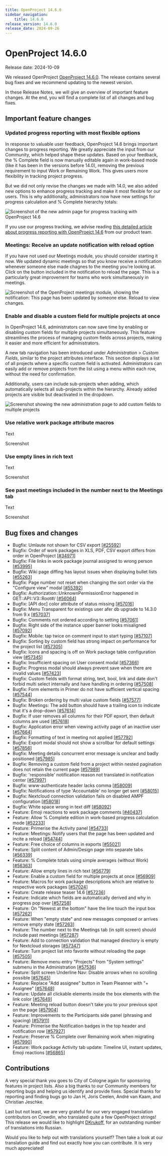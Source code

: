 ```yaml
---
title: OpenProject 14.6.0
sidebar_navigation:
    title: 14.6.0
release_version: 14.6.0
release_date: 2024-09-26
---
```


# OpenProject 14.6.0

Release date: 2024-10-09

We released OpenProject [OpenProject 14.6.0](https://community.openproject.org/versions/2111). The release contains several bug fixes and we recommend updating to the newest version. 

In these Release Notes, we will give an overview of important feature changes. At the end, you will find a complete list of all changes and bug fixes.

## Important feature changes

### Updated progress reporting with most flexible options

In response to valuable user feedback, OpenProject 14.6 brings important changes to progress reporting. We greatly appreciate the input from our Community, which helped shape these updates. Based on your feedback, the % Complete field is now manually editable again in work-based mode (like it has been in the versions before 14.0), removing the previous requirement to input Work or Remaining Work. This gives users more flexibility in tracking project progress.

But we did not only revise the changes we made with 14.0, we also added new options to enhance progress tracking and make it most flexible for our users. This is why additionally, administrators now have new settings for progress calculation and % Complete hierarchy totals:

![Screenshot of the new admin page for progress tracking with OpenProject 14.6](progress-tracking-admin-options.png)

If you use our progress tracking, we advise reading [this detailed article about progress reporting with OpenProejct 14.6](https://www.openproject.org/blog/updates-to-progress-tracking-in-14-6-based-on-user-feedback/) from our product team.

### Meetings: Receive an update notification with reload option

If you have not used our Meetings module, you should consider starting it now. We updated dynamic meetings so that you know receive a notification whenever someone else made chagnes to the meeting you're looking at. Click on the button included in the notification to reload the page. This is a particularly great improvement for teams who work simultaneously in meetings.

![Screenshot of the OpenProject meetings module, showing the notification: This page has been updated by someone else. Reload to view changes.](openproject-14-6-meetings-reload.png)

### Enable and disable a custom field for multiple projects at once

In OpenProject 14.6, administrators can now save time by enabling or disabling custom fields for multiple projects simultaneously. This feature streamlines the process of managing custom fields across projects, making it easier and more efficient for administrators.

A new tab navigation has been introduced under *Administration* > *Custom Fields*, similar to the project attributes interface. This section displays a list of all projects where a specific custom field is activated. Administrators can easily add or remove projects from the list using a menu within each row, without the need for confirmation. 

Additionally, users can include sub-projects when adding, which automatically selects all sub-projects within the hierarchy. Already added projects are visible but deactivated in the dropdown.

![Screenshot showing the new administration page to add custom fields to multiple projects](openproject-14-6-custom-field-highlighted.png)

### Use relative work package attribute macros

Text

Screenshot

### Use empty lines in rich text

Text

Screenshot

### See past meetings included in the number next to the Meetings tab

Text

Screenshot

<!--more-->

## Bug fixes and changes

<!-- Warning: Anything within the below lines will be automatically removed by the release script -->
<!-- BEGIN AUTOMATED SECTION -->

- Bugfix: Umlaute not shown for CSV export \[[#25592](https://community.openproject.org/wp/25592)\]
- Bugfix: Order of work packages in XLS, PDF, CSV export differs from order in OpenProject \[[#34971](https://community.openproject.org/wp/34971)\]
- Bugfix: File links in work package journal assigned to wrong person \[[#53995](https://community.openproject.org/wp/53995)\]
- Bugfix: Wiki page diffing has layout issues when displaying bullet lists \[[#55263](https://community.openproject.org/wp/55263)\]
- Bugfix: Page number not reset when changing the sort order via the &quot;Configure view&quot; modal \[[#55392](https://community.openproject.org/wp/55392)\]
- Bugfix: Authorization::UnknownPermissionError happened in GET::API::V3::Root#/ \[[#56064](https://community.openproject.org/wp/56064)\]
- Bugfix: \[API doc\] color attribute of status missing \[[#57016](https://community.openproject.org/wp/57016)\]
- Bugfix: Menu Transparent for existings user afer db upgrade to 14.3.0 from 9.x \[[#57037](https://community.openproject.org/wp/57037)\]
- Bugfix: Comments not ordered according to setting \[[#57061](https://community.openproject.org/wp/57061)\]
- Bugfix: Right side of the instance upper banner looks misaligned \[[#57092](https://community.openproject.org/wp/57092)\]
- Bugfix: Mobile: tap twice on comment input to start typing \[[#57107](https://community.openproject.org/wp/57107)\]
- Bugfix: Sorting by custom field has strong impact on performance for the project list \[[#57305](https://community.openproject.org/wp/57305)\]
- Bugfix: Icons and spacing is off on Work package table configuration view \[[#57345](https://community.openproject.org/wp/57345)\]
- Bugfix: Insufficient spacing on User consent modal \[[#57366](https://community.openproject.org/wp/57366)\]
- Bugfix: Progress modal should always prevent save when there are invalid values \[[#57423](https://community.openproject.org/wp/57423)\]
- Bugfix: Custom fields with format string, text, bool, link and date don&#39;t forbid multi select internally and have handling in ordering \[[#57508](https://community.openproject.org/wp/57508)\]
- Bugfix: Form elements in Primer do not have sufficient vertical spacing \[[#57544](https://community.openproject.org/wp/57544)\]
- Bugfix: Broken ordering by multi value custom fields \[[#57577](https://community.openproject.org/wp/57577)\]
- Bugfix: Meetings: The add button should have a trailing icon to indicate that it&#39;s a drop-down \[[#57614](https://community.openproject.org/wp/57614)\]
- Bugfix: If user removes all columns for their PDF epxort, then default columns are used \[[#57618](https://community.openproject.org/wp/57618)\]
- Bugfix: Application error when viewing activity page of an inactive user \[[#57664](https://community.openproject.org/wp/57664)\]
- Bugfix: Formatting of text in meeting not applied \[[#57792](https://community.openproject.org/wp/57792)\]
- Bugfix: Export modal should not show a scrollbar for default settings \[[#57856](https://community.openproject.org/wp/57856)\]
- Bugfix: Meeting details concurrent error message is unclear and badly positioned \[[#57985](https://community.openproject.org/wp/57985)\]
- Bugfix: Removing a custom field from a project within nested pagination does not retain the current page \[[#57989](https://community.openproject.org/wp/57989)\]
- Bugfix: &#39;responsible&#39; notification reason not translated in notification center \[[#57997](https://community.openproject.org/wp/57997)\]
- Bugfix: www-authenticate header lacks comma \[[#58009](https://community.openproject.org/wp/58009)\]
- Bugfix: Notifications of type &#39;Accountable&#39; no longer get sent \[[#58015](https://community.openproject.org/wp/58015)\]
- Bugfix: Nextcloud connection validation fails on disabled AMPF configuration \[[#58018](https://community.openproject.org/wp/58018)\]
- Bugfix: White space wrong in text diff \[[#58092](https://community.openproject.org/wp/58092)\]
- Feature: Emoji reactions to work package comments \[[#40437](https://community.openproject.org/wp/40437)\]
- Feature: Allow % Complete edition in work-based progress calculation mode \[[#52233](https://community.openproject.org/wp/52233)\]
- Feature: Primerise the Activity panel \[[#54733](https://community.openproject.org/wp/54733)\]
- Feature: Meetings: Notify users that the page has been updated and incite a reload \[[#54744](https://community.openproject.org/wp/54744)\]
- Feature: Free choice of columns in exports \[[#55021](https://community.openproject.org/wp/55021)\]
- Feature: Split content of Admin/Design page into separate tabs \[[#56339](https://community.openproject.org/wp/56339)\]
- Feature: % Complete totals using simple averages (without Work) \[[#56363](https://community.openproject.org/wp/56363)\]
- Feature: Allow empty lines in rich text \[[#56779](https://community.openproject.org/wp/56779)\]
- Feature: Enable a custom field for multiple projects at once \[[#56909](https://community.openproject.org/wp/56909)\]
- Feature: Macros for work package descriptions which are relative to respective work packages \[[#57024](https://community.openproject.org/wp/57024)\]
- Feature: Create release teaser 14.6 \[[#57236](https://community.openproject.org/wp/57236)\]
- Feature: Indicate which fields are automatically derived and why in progress pop over \[[#57258](https://community.openproject.org/wp/57258)\]
- Feature: On &quot;Newest at the bottom&quot; have the line touch the input box \[[#57262](https://community.openproject.org/wp/57262)\]
- Feature: When &quot;empty state&quot; and new messages composed or arrives remove empty state \[[#57263](https://community.openproject.org/wp/57263)\]
- Feature: The number next to the Meetings tab (in split screen) should include past meetings \[[#57287](https://community.openproject.org/wp/57287)\]
- Feature: Add to connection validation that managed directory is empty for Nextcloud storages \[[#57347](https://community.openproject.org/wp/57347)\]
- Feature: Turn project list into favorite without reloading the page \[[#57505](https://community.openproject.org/wp/57505)\]
- Feature: Remove menu entry &quot;Projects&quot; from &quot;System settings&quot; submenu in the Administration \[[#57536](https://community.openproject.org/wp/57536)\]
- Feature: Split screen Underline Nav: Disable arrows when no scrolling possible \[[#57645](https://community.openproject.org/wp/57645)\]
- Feature: Replace &quot;Add assignee&quot; button in Team Pleanner with &quot;+ Assignee&quot; \[[#57648](https://community.openproject.org/wp/57648)\]
- Feature: Update all clickable elements inside the box elements with the link color \[[#57649](https://community.openproject.org/wp/57649)\]
- Feature: Meeting reload button doesn&#39;t take you to your previous spot on the page \[[#57904](https://community.openproject.org/wp/57904)\]
- Feature: Improvements to the Participants side panel (phrasing and spacing) \[[#57911](https://community.openproject.org/wp/57911)\]
- Feature: Primerise the Notification badges in the top header and notification row \[[#57927](https://community.openproject.org/wp/57927)\]
- Feature: Preserve % Complete over Remaining work when migrating \[[#57990](https://community.openproject.org/wp/57990)\]
- Feature: Work package Activity tab update: Timeline UI, instant updates, Emoji reactions \[[#56865](https://community.openproject.org/wp/56865)\]

<!-- END AUTOMATED SECTION -->
<!-- Warning: Anything above this line will be automatically removed by the release script -->

## Contributions
A very special thank you goes to City of Cologne again for sponsoring features in project lists. Also a big thanks to our Community members for reporting bugs and helping us identify and provide fixes.
Special thanks for reporting and finding bugs go to Jan H, Joris Ceelen, André van Kaam, and Christian Jeschke.

Last but not least, we are very grateful for our very engaged translation contributors on Crowdin, who translated quite a few OpenProject strings! This release we would like to highlight [DKrukoff](https://crowdin.com/profile/dkrukoff), for an outstanding number of translations into Russian.

Would you like to help out with translations yourself? Then take a look at our translation guide and find out exactly how you can contribute. It is very much appreciated!